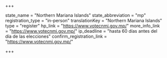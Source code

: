 +++

state_name = "Northern Mariana Islands"
state_abbreviation = "mp"
registration_type = "in-person"
translationKey = "Northern Mariana Islands"
type = "register"
hp_link = "https://www.votecnmi.gov.mp/"
more_info_link = "https://www.votecnmi.gov.mp/"
ip_deadline = "hasta 60 días antes del día de las elecciones"
confirm_registration_link = "https://www.votecnmi.gov.mp/"

+++